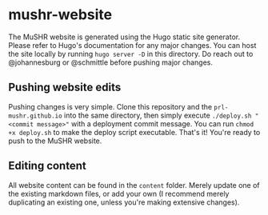 # mushr-website

The MuSHR website is generated using the Hugo static site generator. Please refer to Hugo's documentation for any major changes. You can host the site locally by running `hugo server -D` in this directory. Do reach out to @johannesburg or @schmittle before pushing major changes.

## Pushing website edits
Pushing changes is very simple. Clone this repository and the `prl-mushr.github.io` into the same directory, then simply execute `./deploy.sh "<commit message>"` with a deployment commit message. You can run `chmod +x deploy.sh` to make the deploy script executable. That's it! You're ready to push to the MuSHR website.

## Editing content
All website content can be found in the `content` folder. Merely update one of the existing markdown files, or add your own (I recommend merely duplicating an existing one, unless you're making extensive changes).
